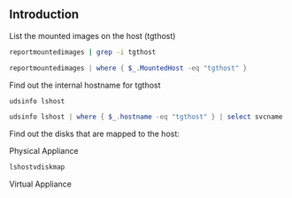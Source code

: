 ## Introduction

List the mounted images on the host (tgthost)
```bash
reportmountedimages | grep -i tgthost
```
```powershell
reportmountedimages | where { $_.MountedHost -eq "tgthost" }
```

Find out the internal hostname for tgthost
```bash
udsinfo lshost
```
```powershell
udsinfo lshost | where { $_.hostname -eq "tgthost" } | select svcname
```

Find out the disks that are mapped to the host:

Physical Appliance
```bash
lshostvdiskmap
```

Virtual Appliance
```bash

```
